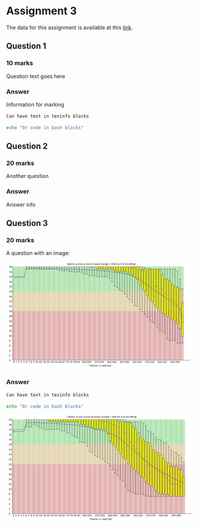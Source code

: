 # Assignment 3

The data for this assignment is available at this [link](https://en.wikipedia.org/wiki/Main_Page).

## Question 1

### 10 marks

Question text goes here

### Answer

Information for marking

```texinfo
Can have text in texinfo blocks
```

```bash
echo "Or code in bash blocks"
```

## Question 2

### 20 marks

Another question

### Answer

Answer info

## Question 3

### 20 marks

A question with an image:

![An image](includes/2cd81a106602d89fc213b79e6b871c11.png)

### Answer

```texinfo
Can have text in texinfo blocks
```

```bash
echo "Or code in bash blocks"
```

![An image](includes/8478d7177941210a4147cdd8f2bb5b8b.png)
